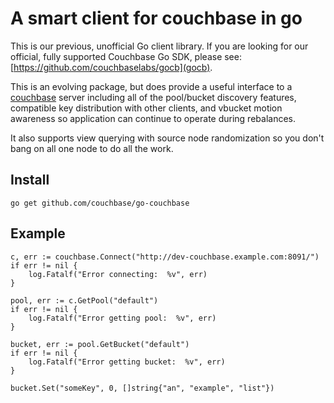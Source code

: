 # A smart client for couchbase in go

This is our previous, unofficial Go client library.  If you are looking for our
official, fully supported Couchbase Go SDK, please see:
[https://github.com/couchbaselabs/gocb](gocb).

This is an evolving package, but does provide a useful interface to a
[couchbase](http://www.couchbase.com/) server including all of the
pool/bucket discovery features, compatible key distribution with other
clients, and vbucket motion awareness so application can continue to
operate during rebalances.

It also supports view querying with source node randomization so you
don't bang on all one node to do all the work.

## Install

    go get github.com/couchbase/go-couchbase

## Example

    c, err := couchbase.Connect("http://dev-couchbase.example.com:8091/")
    if err != nil {
    	log.Fatalf("Error connecting:  %v", err)
    }

    pool, err := c.GetPool("default")
    if err != nil {
    	log.Fatalf("Error getting pool:  %v", err)
    }

    bucket, err := pool.GetBucket("default")
    if err != nil {
    	log.Fatalf("Error getting bucket:  %v", err)
    }

    bucket.Set("someKey", 0, []string{"an", "example", "list"})
